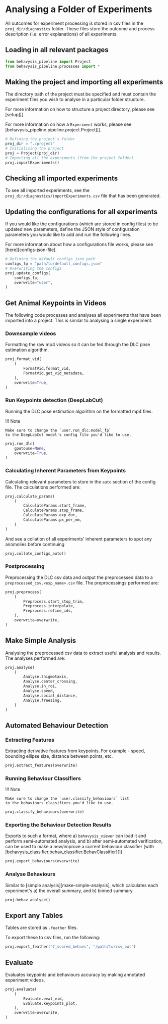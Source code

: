 # Analysing a Folder of Experiments

All outcomes for experiment processing is stored in csv files in the `proj_dir/diagnostics` folder. These files store the outcome and process description (i.e. error explanations) of all experiments.

## Loading in all relevant packages

```python
from behavysis_pipeline import Project
from behavysis_pipeline.processes import *
```

## Making the project and importing all experiments

The directory path of the project must be specified and must contain the experiment files you wish to analyse in a particular folder structure.

For more information on how to structure a project directory, please see [setup][].

For more information on how a `Experiment` works, please see [behavysis_pipeline.pipeline.project.Project][].

```python
# Defining the project's folder
proj_dir = "./project"
# Initialising the project
proj = Project(proj_dir)
# Importing all the experiments (from the project folder)
proj.importExperiments()
```

## Checking all imported experiments

To see all imported experiments, see the `proj_dir/diagnostics/importExperiments.csv` file that has been generated.

## Updating the configurations for all experiments

If you would like the configurations (which are stored in config files) to be updated new parameters, define the JSON style of configuration parameters you would like to add and run the following lines.

For more information about how a configurations file works, please see [here][configs-json-file].

```python
# Defining the default configs json path
configs_fp = "path/to/default_configs.json"
# Overwriting the configs
proj.update_configs(
    configs_fp,
    overwrite="user",
)
```

## Get Animal Keypoints in Videos

The following code processes and analyses all experiments that have been imported into a project. This is similar to analysing a single experiment.

### Downsample videos

Formatting the raw mp4 videos so it can be fed through the DLC pose estimation algorithm.

```python
proj.format_vid(
    (
        FormatVid.format_vid,
        FormatVid.get_vid_metadata,
    ),
    overwrite=True,
)
```

### Run Keypoints detection (DeepLabCut)

Running the DLC pose estimation algorithm on the formatted mp4 files.


!!! Note

    Make sure to change the `user.run_dlc.model_fp`
    to the DeepLabCut model's config file you'd like to use.

```python
proj.run_dlc(
    gputouse=None,
    overwrite=True,
)
```

### Calculating Inherent Parameters from Keypoints

Calculating relevant parameters to store in the `auto` section of the config file. The calculations performed are:

```python
proj.calculate_params(
    (
        CalculateParams.start_frame,
        CalculateParams.stop_frame,
        CalculateParams.exp_dur,
        CalculateParams.px_per_mm,
    )
)
```

And see a collation of all experiments' inherent parameters to spot any anomolies before continuing

```python
proj.collate_configs_auto()
```

### Postprocessing

Preprocessing the DLC csv data and output the preprocessed data to a `preprocessed_csv.<exp_name>.csv` file. The preprocessings performed are:

```python
proj.preprocess(
    (
        Preprocess.start_stop_trim,
        Preprocess.interpolate,
        Preprocess.refine_ids,
    ),
    overwrite=overwrite,
)
```

## Make Simple Analysis

Analysing the preprocessed csv data to extract useful analysis and results. The analyses performed are:

```python
proj.analyse(
    (
        Analyse.thigmotaxis,
        Analyse.center_crossing,
        Analyse.in_roi,
        Analyse.speed,
        Analyse.social_distance,
        Analyse.freezing,
    )
)
```

## Automated Behaviour Detection

### Extracting Features

Extracting derivative features from keypoints.
For example - speed, bounding ellipse size, distance between points, etc.

```python
proj.extract_features(overwrite)
```

### Running Behaviour Classifiers

!!! Note

    Make sure to change the `user.classify_behaviours` list
    to the behaviours classifiers you'd like to use.

```python
proj.classify_behaviours(overwrite)
```

### Exporting the Behaviour Detection Results

Exports to such a format, where
a) `behavysis_viewer` can load it and perform semi-automated analysis, and
b) after semi-automated verification, can be used to make a new/improve
a current behaviour classifier
(with [behavysis_classifier.behav_classifier.BehavClassifier][])

```python
proj.export_behaviours(overwrite)
```

### Analyse Behaviours

Similar to [simple analysis][make-simple-analysis], which calculates each experiment's
a) the overall summary, and
b) binned summary.

```python
proj.behav_analyse()
```

## Export any Tables

Tables are stored as `.feather` files.

To export these to csv files, run the following:

```python
proj.export_feather("7_scored_behavs", "/path/to/csv_out")
```

## Evaluate

Evaluates keypoints and behaviours accuracy by making annotated experiment videos.

```python
proj.evaluate(
    (
        Evaluate.eval_vid,
        Evaluate.keypoints_plot,
    ),
    overwrite=overwrite,
)
```
